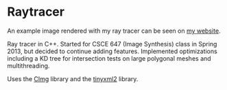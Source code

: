 Raytracer
==================

An example image rendered with my ray tracer can be seen on <a href="http://www.ercarlson.com/raytracing.html">my website</a>.

Ray tracer in C++. Started for CSCE 647 (Image Synthesis) class in Spring 2013, but decided to continue adding features. Implemented optimizations including a KD tree for intersection tests on large polygonal meshes and multithreading.

Uses the <a href="http://cimg.sourceforge.net/">CImg</a> library and the <a href="http://www.grinninglizard.com/tinyxml2/">tinyxml2</a> library.
